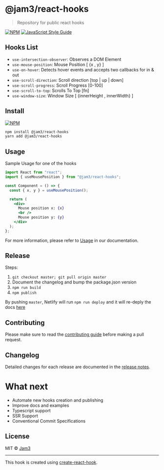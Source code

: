 # @jam3/react-hooks

> Repository for public react hooks

[![NPM](https://img.shields.io/npm/v/@jam3/react-hooks.svg)](https://www.npmjs.com/package/@jam3/react-hooks) [![JavaScript Style Guide](https://img.shields.io/badge/code_style-standard-brightgreen.svg)](https://standardjs.com)

## Hooks List

- `use-intersection-observer`: Observes a DOM Element
- `use-mouse-position`: Mouse Position [ {x , y} ]
- `use-on-hover`: Detects hover events and accepts two callbacks for in & out
- `use-scroll-direction`: Scroll direction [top | up | down]
- `use-scroll-progress`: Scroll Progress [0-100]
- `use-scroll-to-top`: Scrolls To Top [fn]
- `use-window-size`: Window Size [ {innerHeight , innerWidth} ]

## Install

[![NPM](https://nodei.co/npm/@jam3/react-hooks.png)](https://nodei.co/npm/@jam3/react-hooks/)

```bash
npm install @jam3/react-hooks
yarn add @jam3/react-hooks
```

## Usage

Sample Usage for one of the hooks

```jsx
import React from "react";
import { useMousePosition } from "@jam3/react-hooks";

const Component = () => {
  const { x, y } = useMousePosition();

  return (
    <div>
      Mouse position x: {x}
      <br />
      Mouse position y: {y}
    </div>
  );
};
```

For more information, please refer to [Usage](https://jam3-react-hooks.netlify.com) in our documentation.

## Release

Steps:

1. `git checkout master; git pull origin master`
2. Document the changelog and bump the package.json version
3. `npm run build`
4. `npm publish`

By pushing `master`, Netlify will run `npm run deploy` and it will re-deply the docs [here](https://jam3-react-hooks.netlify.com)

## Contributing

Please make sure to read the [contributing guide](CONTRIBUTING.md) before making a pull request.

## Changelog

Detailed changes for each release are documented in the [release notes](CHANGELOG.md).

# What next

- Automate new hooks creation and publishing
- Improve docs and examples
- Typescript support
- SSR Support
- Conventional Commit Specifications

## License

MIT © [Jam3](https://github.com/Jam3)

---

This hook is created using [create-react-hook](https://github.com/hermanya/create-react-hook).
